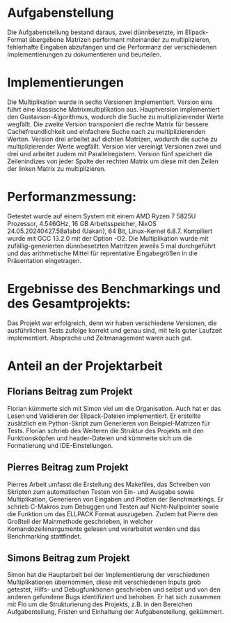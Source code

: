 # Aufgabenstellung
Die Aufgabenstellung bestand daraus, zwei dünnbesetzte, im Ellpack-Format übergebene Matrizen performant miteinander zu multiplizieren, fehlerhafte Eingaben abzufangen und die Performanz der verschiedenen Implementierungen zu dokumentieren und beurteilen.


# Implementierungen
Die Multiplikation wurde in sechs Versionen Implementiert. Version eins führt eine klassische Matrixmultiplikation aus. Hauptversion implementiert den Gustavson-Algorithmus, wodurch die Suche zu multiplizierender Werte wegfällt. Die zweite Version transponiert die rechte Matrix für bessere Cachefreundlichkeit und einfachere Suche nach zu multiplizierenden Werten. Version drei arbeitet auf dichten Matrizen, wodurch die suche zu multiplizierender Werte wegfällt. Version vier vereinigt Versionen zwei und drei und arbeitet zudem mit Parallelregistern. Version fünf speichert die Zeilenindizes von jeder Spalte der rechten Matrix um diese mit den Zeilen der linken Matrix zu multiplizieren.


# Performanzmessung:
Getestet wurde auf einem System mit einem AMD Ryzen 7 5825U Prozessor, 4.546GHz, 16 GB Arbeitsspeicher, NixOS 24.05.20240427.58a1abd (Uakari), 64 Bit, Linux-Kernel 6.8.7. Kompiliert wurde mit GCC 13.2.0 mit der Option -O2. Die Multiplikation wurde mit zufällig-generierten dünnbesetzten Matritzen jeweils 5 mal durchgeführt und das arithmetische Mittel für reprentative Eingabegrößen in die Präsentation eingetragen.


# Ergebnisse des Benchmarkings und des Gesamtprojekts:
Das Projekt war erfolgreich, denn wir haben verschiedene Versionen, die ausführlichen Tests zufolge korrekt und genau sind, mit teils guter Laufzeit implementiert. Absprache und Zeitmanagement waren auch gut.


# Anteil an der Projektarbeit
## Florians Beitrag zum Projekt
Florian kümmerte sich mit Simon viel um die Organisation. Auch hat er das Lesen und Validieren der Ellpack-Dateien implementiert. Er erstellte zusätzlich ein Python-Skript zum Generieren von Beispiel-Matrizen für Tests. Florian schrieb des Weiteren die Struktur des Projekts mit den Funktionsköpfen und header-Dateien und kümmerte sich um die Formatierung und IDE-Einstellungen.

## Pierres Beitrag zum Projekt
Pierres Arbeit umfasst die Erstellung des Makefiles, das Schreiben von Skripten zum automatischen Testen von Ein- und Ausgabe sowie Multiplikation, Generieren von Eingaben und Plotten der Benchmarkings. Er schrieb C-Makros zum Debuggen und Testen auf Nicht-Nullpointer sowie die Funktion um das ELLPACK Format auszugeben. Zudem hat Pierre den Großteil der Mainmethode geschrieben, in welcher Komandozeilenargumente gelesen und verarbeitet werden und das Benchmarking stattfindet.

## Simons Beitrag zum Projekt
Simon hat die Hauptarbeit bei der Implementierung der verschiedenen Multiplikationen übernommen, diese mit verschiedenen Inputs grob getestet, Hilfs- und Debugfunktionen geschrieben und selbst und von den anderen gefundene Bugs identifiziert und behoben. Er hat sich zusammen mit Flo um die Strukturierung des Projekts, z.B. in den Bereichen Aufgabenteilung, Fristen und Einhaltung der Aufgabenstellung, gekümmert.
